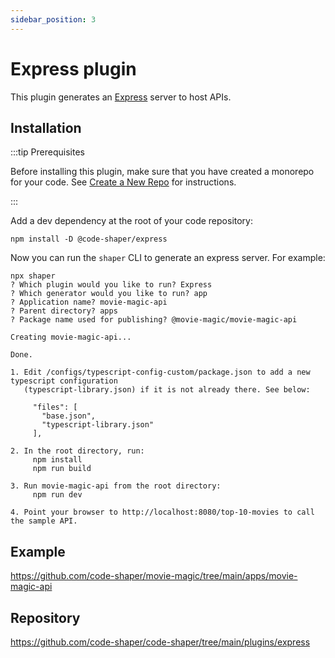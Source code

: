 ```yaml
---
sidebar_position: 3
---
```


# Express plugin

This plugin generates an [Express](https://expressjs.com/) server to host APIs.

## Installation

:::tip Prerequisites

Before installing this plugin, make sure that you have created a monorepo for
your code. See [Create a New Repo](../getting-started/create-a-new-repo) for
instructions.

:::

Add a dev dependency at the root of your code repository:

```shell
npm install -D @code-shaper/express
```

Now you can run the `shaper` CLI to generate an express server. For example:

```shell
npx shaper
? Which plugin would you like to run? Express
? Which generator would you like to run? app
? Application name? movie-magic-api
? Parent directory? apps
? Package name used for publishing? @movie-magic/movie-magic-api

Creating movie-magic-api...

Done.

1. Edit /configs/typescript-config-custom/package.json to add a new typescript configuration
   (typescript-library.json) if it is not already there. See below:

     "files": [
       "base.json",
       "typescript-library.json"
     ],

2. In the root directory, run:
     npm install
     npm run build

3. Run movie-magic-api from the root directory:
     npm run dev

4. Point your browser to http://localhost:8080/top-10-movies to call the sample API.
```

## Example

https://github.com/code-shaper/movie-magic/tree/main/apps/movie-magic-api

## Repository

https://github.com/code-shaper/code-shaper/tree/main/plugins/express
